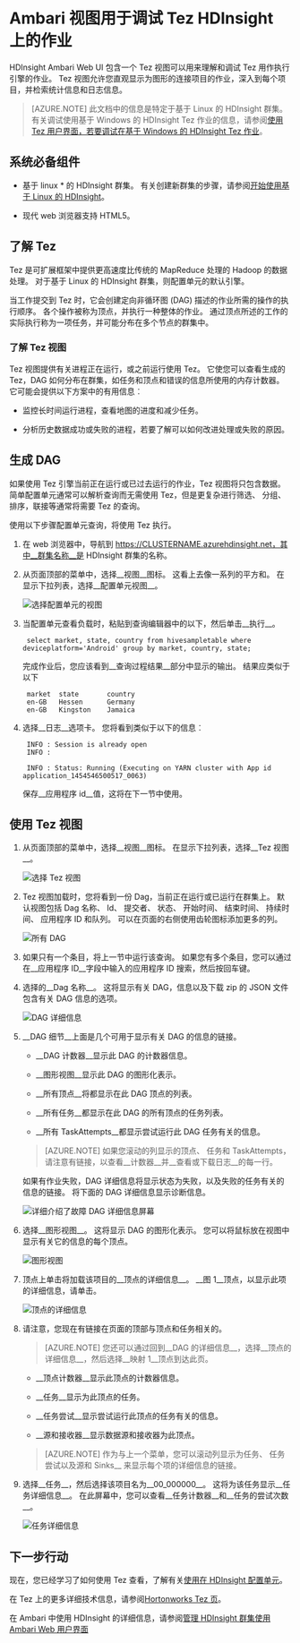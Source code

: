 <properties
pageTitle="Ambari Tez 视图中使用 HDInsight |Azure"
description="了解如何使用 Ambari Tez 查看调试 Tez HDInsight 上的作业。"
services="hdinsight"
documentationCenter=""
authors="Blackmist"
manager="jhubbard"
editor="cgronlun"/>

<tags
ms.service="hdinsight"
ms.devlang="na"
ms.topic="article"
ms.tgt_pltfrm="na"
ms.workload="big-data"
ms.date="10/04/2016"
ms.author="larryfr"/>

# <a name="use-ambari-views-to-debug-tez-jobs-on-hdinsight"></a>Ambari 视图用于调试 Tez HDInsight 上的作业

HDInsight Ambari Web UI 包含一个 Tez 视图可以用来理解和调试 Tez 用作执行引擎的作业。 Tez 视图允许您直观显示为图形的连接项目的作业，深入到每个项目，并检索统计信息和日志信息。

> [AZURE.NOTE] 此文档中的信息是特定于基于 Linux 的 HDInsight 群集。 有关调试使用基于 Windows 的 HDInsight Tez 作业的信息，请参阅[使用 Tez 用户界面，若要调试在基于 Windows 的 HDInsight Tez 作业](hdinsight-debug-tez-ui.md)。

## <a name="prerequisites"></a>系统必备组件

* 基于 linux * 的 HDInsight 群集。 有关创建新群集的步骤，请参阅[开始使用基于 Linux 的 HDInsight](hdinsight-hadoop-linux-tutorial-get-started.md)。

* 现代 web 浏览器支持 HTML5。

## <a name="understanding-tez"></a>了解 Tez

Tez 是可扩展框架中提供更高速度比传统的 MapReduce 处理的 Hadoop 的数据处理。 对于基于 Linux 的 HDInsight 群集，则配置单元的默认引擎。

当工作提交到 Tez 时，它会创建定向非循环图 (DAG) 描述的作业所需的操作的执行顺序。 各个操作被称为顶点，并执行一种整体的作业。 通过顶点所述的工作的实际执行称为一项任务，并可能分布在多个节点的群集中。

### <a name="understanding-the-tez-view"></a>了解 Tez 视图

Tez 视图提供有关进程正在运行，或之前运行使用 Tez。 它使您可以查看生成的 Tez，DAG 如何分布在群集，如任务和顶点和错误的信息所使用的内存计数器。 它可能会提供以下方案中的有用信息︰

* 监控长时间运行进程，查看地图的进度和减少任务。

* 分析历史数据成功或失败的进程，若要了解可以如何改进处理或失败的原因。

## <a name="generate-a-dag"></a>生成 DAG

如果使用 Tez 引擎当前正在运行或已过去运行的作业，Tez 视图将只包含数据。 简单配置单元通常可以解析查询而无需使用 Tez，但是更复杂进行筛选、 分组、 排序，联接等通常将需要 Tez 的查询。

使用以下步骤配置单元查询，将使用 Tez 执行。

1. 在 web 浏览器中，导航到 https://CLUSTERNAME.azurehdinsight.net，其中__群集名称__是 HDInsight 群集的名称。

2. 从页面顶部的菜单中，选择__视图__图标。 这看上去像一系列的平方和。 在显示下拉列表，选择__配置单元视图__。 

    ![选择配置单元的视图](./media/hdinsight-debug-ambari-tez-view/selecthive.png)

3. 当配置单元查看负载时，粘贴到查询编辑器中的以下，然后单击__执行__。

        select market, state, country from hivesampletable where deviceplatform='Android' group by market, country, state;
    
    完成作业后，您应该看到__查询过程结果__部分中显示的输出。 结果应类似于以下
    
        market  state       country
        en-GB   Hessen      Germany
        en-GB   Kingston    Jamaica
        
4. 选择__日志__选项卡。 您将看到类似于以下的信息︰
    
        INFO : Session is already open
        INFO :

        INFO : Status: Running (Executing on YARN cluster with App id application_1454546500517_0063)

    保存__应用程序 id__值，这将在下一节中使用。

## <a name="use-the-tez-view"></a>使用 Tez 视图

1. 从页面顶部的菜单中，选择__视图__图标。 在显示下拉列表，选择__Tez 视图__。

    ![选择 Tez 视图](./media/hdinsight-debug-ambari-tez-view/selecttez.png)

2. Tez 视图加载时，您将看到一份 Dag，当前正在运行或已运行在群集上。 默认视图包括 Dag 名称、 Id、 提交者、 状态、 开始时间、 结束时间、 持续时间、 应用程序 ID 和队列。 可以在页面的右侧使用齿轮图标添加更多的列。

    ![所有 DAG](./media/hdinsight-debug-ambari-tez-view/alldags.png)

3. 如果只有一个条目，将上一节中运行该查询。 如果您有多个条目，您可以通过在__应用程序 ID__字段中输入的应用程序 ID 搜索，然后按回车键。

4. 选择的__Dag 名称__。 这将显示有关 DAG，信息以及下载 zip 的 JSON 文件包含有关 DAG 信息的选项。

    ![DAG 详细信息](./media/hdinsight-debug-ambari-tez-view/dagdetails.png)

5. __DAG 细节__上面是几个可用于显示有关 DAG 的信息的链接。

    * __DAG 计数器__显示此 DAG 的计数器信息。
    
    * __图形视图__显示此 DAG 的图形化表示。
    
    * __所有顶点__将都显示在此 DAG 顶点的列表。
    
    * __所有任务__都显示在此 DAG 的所有顶点的任务列表。
    
    * __所有 TaskAttempts__都显示尝试运行此 DAG 任务有关的信息。
    
    > [AZURE.NOTE] 如果您滚动的列显示的顶点、 任务和 TaskAttempts，请注意有链接，以查看__计数器__并__查看或下载日志__的每一行。

    如果有作业失败，DAG 详细信息将显示状态为失败，以及失败的任务有关的信息的链接。 将下面的 DAG 详细信息显示诊断信息。
    
    ![详细介绍了故障 DAG 详细信息屏幕](./media/hdinsight-debug-ambari-tez-view/faileddag.png)

7. 选择__图形视图__。 这将显示 DAG 的图形化表示。 您可以将鼠标放在视图中显示有关它的信息的每个顶点。

    ![图形视图](./media/hdinsight-debug-ambari-tez-view/dagdiagram.png)

8. 顶点上单击将加载该项目的__顶点的详细信息__。 __图 1__顶点，以显示此项的详细信息，请单击。

    ![顶点的详细信息](./media/hdinsight-debug-ambari-tez-view/vertexdetails.png)

9. 请注意，您现在有链接在页面的顶部与顶点和任务相关的。

    > [AZURE.NOTE] 您还可以通过回到__DAG 的详细信息__，选择__顶点的详细信息__，然后选择__映射 1__顶点到达此页。

    * __顶点计数器__显示此顶点的计数器信息。
    
    * __任务__显示为此顶点的任务。
    
    * __任务尝试__显示尝试运行此顶点的任务有关的信息。
    
    * __源和接收器__显示数据源和接收器为此顶点。

    > [AZURE.NOTE] 作为与上一个菜单，您可以滚动列显示为任务、 任务尝试以及源和 Sinks__ 来显示每个项的详细信息的链接。

10. 选择__任务__，然后选择该项目名为__00_000000__。 这将为该任务显示__任务详细信息__。 在此屏幕中，您可以查看__任务计数器__和__任务的尝试次数__。

    ![任务详细信息](./media/hdinsight-debug-ambari-tez-view/taskdetails.png)

## <a name="next-steps"></a>下一步行动

现在，您已经学习了如何使用 Tez 查看，了解有关[使用在 HDInsight 配置单元](hdinsight-use-hive.md)。

在 Tez 上的更多详细技术信息，请参阅[Hortonworks Tez 页](http://hortonworks.com/hadoop/tez/)。

在 Ambari 中使用 HDInsight 的详细信息，请参阅[管理 HDInsight 群集使用 Ambari Web 用户界面](hdinsight-hadoop-manage-ambari.md)

